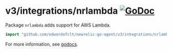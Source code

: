 # v3/integrations/nrlambda [![GoDoc](https://godoc.org/github.com/edwardofclt/newrelic-go-agent/v3/integrations/nrlambda?status.svg)](https://godoc.org/github.com/edwardofclt/newrelic-go-agent/v3/integrations/nrlambda)

Package `nrlambda` adds support for AWS Lambda.

```go
import "github.com/edwardofclt/newrelic-go-agent/v3/integrations/nrlambda"
```

For more information, see
[godocs](https://godoc.org/github.com/edwardofclt/newrelic-go-agent/v3/integrations/nrlambda).
